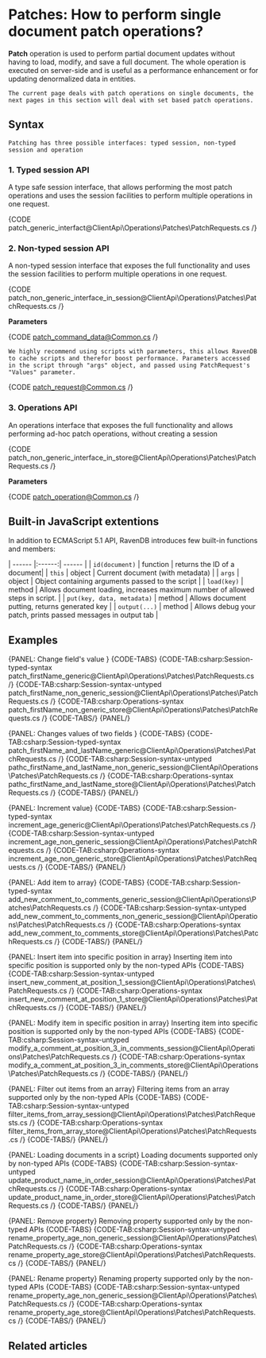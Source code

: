 ﻿# Patches: How to perform single document patch operations?

**Patch** operation is used to perform partial document updates without having to load, modify, and save a full document. The whole operation is executed on server-side and is useful as a performance enhancement or for updating denormalized data in entities.

    The current page deals with patch operations on single documents, the next pages in this section will deal with set based patch operations.

## Syntax
    Patching has three possible interfaces: typed session, non-typed session and operation

### 1. Typed session API
A type safe session interface, that allows performing the most patch operations and uses the session facilities to perform multiple operations in one request.

{CODE patch_generic_interfact@ClientApi\Operations\Patches\PatchRequests.cs /}

### 2. Non-typed session API
A non-typed session interface that exposes the full functionality and uses the session facilities to perform multiple operations in one request.

{CODE patch_non_generic_interface_in_session@ClientApi\Operations\Patches\PatchRequests.cs /}

**Parameters**

{CODE patch_command_data@Common.cs /}

    We highly recommend using scripts with parameters, this allows RavenDB to cache scripts and therefor boost performance. Parameters accessed in the script through "args" object, and passed using PatchRequest's "Values" parameter.

{CODE patch_request@Common.cs /}

### 3. Operations API
An operations interface that exposes the full functionality and allows performing ad-hoc patch operations, without creating a session

{CODE patch_non_generic_interface_in_store@ClientApi\Operations\Patches\PatchRequests.cs /}

**Parameters**

{CODE patch_operation@Common.cs /}

## Built-in JavaScript extentions

In addition to ECMAScript 5.1 API, RavenDB introduces few built-in functions and members:

| ------ |:------:| ------ |
| `id(document)` | function | returns the ID of a document|
| `this` | object | Current document (with metadata) |
| `args` | object | Object containing arguments passed to the script |
| `load(key)` | method | Allows document loading, increases maximum number of allowed steps in script. |
| `put(key, data, metadata)` | method | Allows document putting, returns generated key |
| `output(...)` | method | Allows debug your patch, prints passed messages in output tab |

## Examples

{PANEL: Change field's value }
{CODE-TABS}
{CODE-TAB:csharp:Session-typed-syntax patch_firstName_generic@ClientApi\Operations\Patches\PatchRequests.cs /}
{CODE-TAB:csharp:Session-syntax-untyped patch_firstName_non_generic_session@ClientApi\Operations\Patches\PatchRequests.cs /}
{CODE-TAB:csharp:Operations-syntax patch_firstName_non_generic_store@ClientApi\Operations\Patches\PatchRequests.cs /}
{CODE-TABS/}
{PANEL/}

{PANEL: Changes values of two fields }
{CODE-TABS}
{CODE-TAB:csharp:Session-typed-syntax patch_firstName_and_lastName_generic@ClientApi\Operations\Patches\PatchRequests.cs /}
{CODE-TAB:csharp:Session-syntax-untyped pathc_firstName_and_lastName_non_generic_session@ClientApi\Operations\Patches\PatchRequests.cs /}
{CODE-TAB:csharp:Operations-syntax pathc_firstName_and_lastName_store@ClientApi\Operations\Patches\PatchRequests.cs /}
{CODE-TABS/}
{PANEL/}

{PANEL: Increment value}
{CODE-TABS}
{CODE-TAB:csharp:Session-typed-syntax increment_age_generic@ClientApi\Operations\Patches\PatchRequests.cs /}
{CODE-TAB:csharp:Session-syntax-untyped increment_age_non_generic_session@ClientApi\Operations\Patches\PatchRequests.cs /}
{CODE-TAB:csharp:Operations-syntax increment_age_non_generic_store@ClientApi\Operations\Patches\PatchRequests.cs /}
{CODE-TABS/}
{PANEL/}

{PANEL: Add item to array}
{CODE-TABS}
{CODE-TAB:csharp:Session-typed-syntax add_new_comment_to_comments_generic_session@ClientApi\Operations\Patches\PatchRequests.cs /}
{CODE-TAB:csharp:Session-syntax-untyped add_new_comment_to_comments_non_generic_session@ClientApi\Operations\Patches\PatchRequests.cs /}
{CODE-TAB:csharp:Operations-syntax add_new_comment_to_comments_store@ClientApi\Operations\Patches\PatchRequests.cs /}
{CODE-TABS/}
{PANEL/}

{PANEL: Insert item into specific position in array}
Inserting item into specific position is supported only by the non-typed APIs
{CODE-TABS}
{CODE-TAB:csharp:Session-syntax-untyped insert_new_comment_at_position_1_session@ClientApi\Operations\Patches\PatchRequests.cs /}
{CODE-TAB:csharp:Operations-syntax insert_new_comment_at_position_1_store@ClientApi\Operations\Patches\PatchRequests.cs /}
{CODE-TABS/}
{PANEL/}

{PANEL: Modify item in specific position in array}
Inserting item into specific position is supported only by the non-typed APIs
{CODE-TABS}
{CODE-TAB:csharp:Session-syntax-untyped modify_a_comment_at_position_3_in_comments_session@ClientApi\Operations\Patches\PatchRequests.cs /}
{CODE-TAB:csharp:Operations-syntax modify_a_comment_at_position_3_in_comments_store@ClientApi\Operations\Patches\PatchRequests.cs /}
{CODE-TABS/}
{PANEL/}

{PANEL: Filter out items from an array}
Filtering items from an array supported only by the non-typed APIs
{CODE-TABS}
{CODE-TAB:csharp:Session-syntax-untyped filter_items_from_array_session@ClientApi\Operations\Patches\PatchRequests.cs /}
{CODE-TAB:csharp:Operations-syntax filter_items_from_array_store@ClientApi\Operations\Patches\PatchRequests.cs /}
{CODE-TABS/}
{PANEL/}

{PANEL: Loading documents in a script}
Loading documents supported only by non-typed APIs
{CODE-TABS}
{CODE-TAB:csharp:Session-syntax-untyped update_product_name_in_order_session@ClientApi\Operations\Patches\PatchRequests.cs /}
{CODE-TAB:csharp:Operations-syntax update_product_name_in_order_store@ClientApi\Operations\Patches\PatchRequests.cs /}
{CODE-TABS/}
{PANEL/}

{PANEL: Remove property}
Removing property supported only by the non-typed APIs
{CODE-TABS}
{CODE-TAB:csharp:Session-syntax-untyped rename_property_age_non_generic_session@ClientApi\Operations\Patches\PatchRequests.cs /}
{CODE-TAB:csharp:Operations-syntax rename_property_age_store@ClientApi\Operations\Patches\PatchRequests.cs /}
{CODE-TABS/}
{PANEL/}

{PANEL: Rename property}
Renaming property supported only by the non-typed APIs
{CODE-TABS}
{CODE-TAB:csharp:Session-syntax-untyped rename_property_age_non_generic_session@ClientApi\Operations\Patches\PatchRequests.cs /}
{CODE-TAB:csharp:Operations-syntax rename_property_age_store@ClientApi\Operations\Patches\PatchRequests.cs /}
{CODE-TABS/}
{PANEL/}



## Related articles


